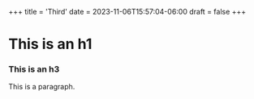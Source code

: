 +++
title = 'Third'
date = 2023-11-06T15:57:04-06:00
draft = false
+++

# This is an h1
### This is an h3

This is a paragraph.